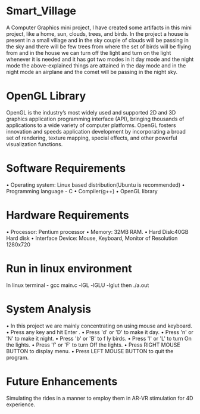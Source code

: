 # Smart_Village
 A Computer Graphics mini project, I have created some artifacts in this mini project, like a home, sun, clouds, trees, and birds. In the project a house is present in a small village and in the sky couple of clouds will be passing in the sky and there will be few trees from where the set of birds will be flying from and in the house we can turn off the light and turn on the light whenever it is needed and it has got two modes in it day mode and the night mode the above-explained things are attained in the day mode and in the night mode an airplane and the comet will be passing in the night sky.
 
 # OpenGL Library
OpenGL is the industry’s most widely used and supported 2D and 3D graphics application programming interface (API), bringing thousands of applications to a wide variety of computer platforms. OpenGL fosters innovation and speeds application development by incorporating a broad set of rendering, texture mapping, special effects, and other powerful visualization functions.

# Software Requirements
• Operating system: Linux based distribution(Ubuntu is recommended)
• Programming language - C
• Compiler(g++)
• OpenGL library

# Hardware Requirements
• Processor: Pentium processor
• Memory: 32MB RAM.
• Hard Disk:40GB Hard disk
• Interface Device: Mouse, Keyboard, Monitor of Resolution 1280x720


# Run in linux environment
In linux terminal - gcc main.c -lGL -lGLU -lglut
then ./a.out


# System Analysis
• In this project we are mainly concentrating on using mouse and keyboard.
• Press any key and hit Enter .
• Press 'd' or 'D' to make it day.
• Press 'n' or 'N' to make it night.
• Press 'b' or 'B' to f ly birds.
• Press 'l' or 'L' to turn On the lights.
• Press 'f' or 'F' to turn Off the lights.
• Press RIGHT MOUSE BUTTON to display menu.
• Press LEFT MOUSE BUTTON to quit the program.

# Future Enhancements
Simulating the rides in a manner to employ them in AR-VR stimulation for 4D experience.







